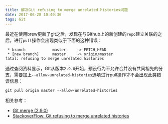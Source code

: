 ```yaml
---
title: 解决Git refusing to merge unrelated histories问题
date: 2017-06-28 10:40:36
tags: Git
---
```


最近在使用brew更新了git之后，发现在与Github上的新创建的`repo`建立关联的之后，进行`pull`操作会出现类似于下面的这种错误：

```shell
 * branch            master     -> FETCH_HEAD
 * [new branch]      master     -> origin/master
fatal: refusing to merge unrelated histories
```

通过查阅资料显示，GIt从版本`2.9.0`开始，预设行为不允许合并没有共同祖先的分支，需要加上`--allow-unrelated-histories`选项进行pull操作才不会出现此类错误信息：

```she
git pull origin master --allow-unrelated-histories
```



相关参考：

- [Git merge (2.9.0)](https://git-scm.com/docs/git-merge/2.9.0)
- [StackoverFlow: Git refusing to merge unrelated histories](https://stackoverflow.com/questions/37937984/git-refusing-to-merge-unrelated-histories)